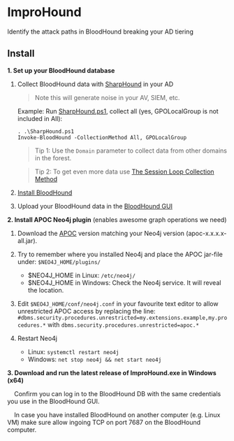 # ImproHound
Identify the attack paths in BloodHound breaking your AD tiering

## Install

**1. Set up your BloodHound database**
1. Collect BloodHound data with [SharpHound](https://bloodhound.readthedocs.io/en/latest/data-collection/sharphound.html) in your AD
 	> Note this will generate noise in your AV, SIEM, etc.
 	
	Example: Run [SharpHound.ps1](https://github.com/BloodHoundAD/BloodHound/blob/master/Collectors/SharpHound.ps1), collect all (yes, GPOLocalGroup is not included in All):

	```
	. .\SharpHound.ps1
	Invoke-BloodHound -CollectionMethod All, GPOLocalGroup
	```
	
	> Tip 1: Use the ```Domain``` parameter to collect data from other domains in the forest.
	
	> Tip 2: To get even more data use [The Session Loop Collection Method](https://bloodhound.readthedocs.io/en/latest/data-collection/sharphound.html#the-session-loop-collection-method) 

1. [Install BloodHound](https://bloodhound.readthedocs.io/en/latest/#install)

1. Upload your BloodHound data in the [BloodHound GUI](https://bloodhound.readthedocs.io/en/latest/data-analysis/bloodhound-gui.html)

**2. Install APOC Neo4j plugin**
(enables awesome graph operations we need) 
1. Download the [APOC](https://github.com/neo4j-contrib/neo4j-apoc-procedures/releases) version matching your Neo4j version (apoc-x.x.x.x-all.jar).
1. Try to remember where you installed Neo4j and place the APOC jar-file under: ```$NEO4J_HOME/plugins/```
	
	* $NEO4J_HOME in Linux: ```/etc/neo4j/```
	* $NEO4J_HOME in Windows: Check the Neo4j service. It will reveal the location.

1. Edit ```$NEO4J_HOME/conf/neo4j.conf``` in your favourite text editor to allow unrestricted APOC access by replacing the line: 
```#dbms.security.procedures.unrestricted=my.extensions.example,my.procedures.*```
with
```dbms.security.procedures.unrestricted=apoc.*```
1. Restart Neo4j

	* Linux: ```systemctl restart neo4j```
	* Windows: ```net stop neo4j && net start neo4j```
	    
**3. Download and run the latest release of ImproHound.exe in Windows (x64)**

&nbsp;&nbsp;&nbsp;&nbsp;Confirm you can log in to the BloodHound DB with the same credentials you use in the BloodHound GUI.

&nbsp;&nbsp;&nbsp;&nbsp;In case you have installed BloodHound on another computer (e.g. Linux VM) make sure allow ingoing TCP on port 7687 on the BloodHound computer.
